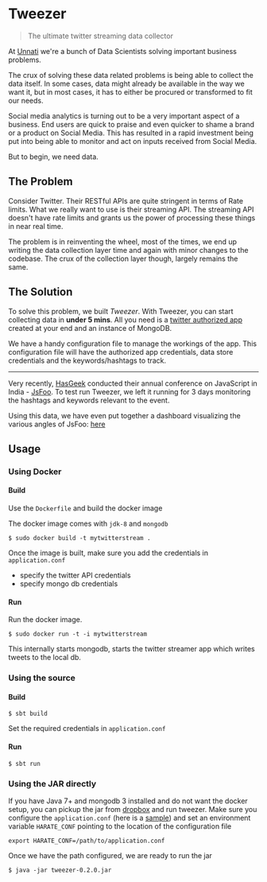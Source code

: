 # Tweezer

> The ultimate twitter streaming data collector

At [Unnati](http://unnati.xyz) we're a bunch of Data Scientists solving
important business problems.

The crux of solving these data related problems is being able to collect the
data itself. In some cases, data might already be available in the way we want
it, but in most cases, it has to either be procured or transformed to fit our
needs.

Social media analytics is turning out to be a very important aspect of a
business. End users are quick to praise and even quicker to shame a brand or a
product on Social Media. This has resulted in a rapid investment being put into
being able to monitor and act on inputs received from Social Media.

But to begin, we need data.

## The Problem

Consider Twitter. Their RESTful APIs are quite stringent in terms of Rate
limits. What we really want to use is their streaming API. The streaming API
doesn't have rate limits and grants us the power of processing these things in
near real time.

The problem is in reinventing the wheel, most of the times, we end up writing
the data collection layer time and again with minor changes to the codebase.
The crux of the collection layer though, largely remains the same.

## The Solution

To solve this problem, we built _Tweezer_. With Tweezer, you can start
collecting data in **under 5 mins**. All you need is a [twitter authorized
app](https://dev.twitter.com/oauth/overview) created at your end and an
instance of MongoDB.

We have a handy configuration file to manage the workings of the app. This
configuration file will have the authorized app credentials, data store
credentials and the keywords/hashtags to track.

---

Very recently, [HasGeek](https://hasgeek.com/) conducted their annual
conference on JavaScript in India - [JsFoo](http://jsfoo.in/). To test run
Tweezer, we left it running for 3 days monitoring the hashtags and keywords
relevant to the event.

Using this data, we have even put together a dashboard visualizing the various
angles of JsFoo: [here](http://jsfoo2016.unnati.xyz)

## Usage

### Using Docker

#### Build

Use the `Dockerfile` and build the docker image

The docker image comes with `jdk-8` and `mongodb`

```
$ sudo docker build -t mytwitterstream .
```

Once the image is built, make sure you add the credentials in `application.conf`

- specify the twitter API credentials
- specify mongo db credentials

#### Run

Run the docker image.

```
$ sudo docker run -t -i mytwitterstream
```

This internally starts mongodb, starts the twitter streamer app which writes
tweets to the local db.

### Using the source

#### Build

```
$ sbt build
```

Set the required credentials in `application.conf`

#### Run

```
$ sbt run
```

### Using the JAR directly

If you have Java 7+ and mongodb 3 installed and do not want the docker setup,
you can pickup the jar from [dropbox](https://www.dropbox.com/s/gau7688ftw18xci/tweezer-0.2.0.jar?dl=1) 
and run tweezer. Make sure you configure the `application.conf` (here is a [sample](https://github.com/unnati-xyz/tweezer/blob/master/application.conf))
and set an environment variable `HARATE_CONF` pointing to the location of the
configuration file

```
export HARATE_CONF=/path/to/application.conf
```

Once we have the path configured, we are ready to run the jar

```
$ java -jar tweezer-0.2.0.jar
```

